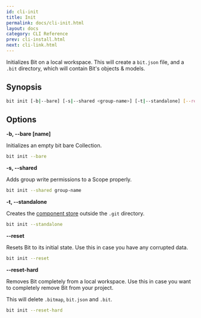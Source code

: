 ```yaml
---
id: cli-init
title: Init
permalink: docs/cli-init.html
layout: docs
category: CLI Reference
prev: cli-install.html
next: cli-link.html
---
```


Initializes Bit on a local workspace. This will create a `bit.json` file, and a `.bit` directory, which will contain Bit's objects & models.

## Synopsis

```bash
bit init [-b|--bare] [-s|--shared <group-name>] [-t|--standalone] [--reset] [--reser-hard]
```

## Options

**-b, --bare [name]**

Initializes an empty bit bare Collection.

```bash
bit init --bare
```

**-s, --shared <group-name>**

Adds group write permissions to a Scope properly.

```bash
bit init --shared group-name
```

**-t, --standalone**

Creates the [component store](/docs/initializing-bit.html#component-store) outside the `.git` directory.

```bash
bit init --standalone
```

**--reset**

Resets Bit to its initial state. Use this in case you have any corrupted data.

```bash
bit init --reset
```

**--reset-hard**

Removes Bit completely from a local workspace. Use this in case you want to completely remove Bit from your project.

This will delete `.bitmap`, `bit.json` and `.bit`.

```bash
bit init --reset-hard
```